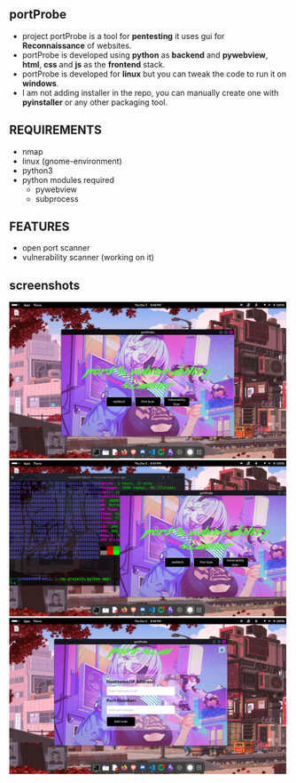 ## portProbe

- project portProbe is a tool for **pentesting** it uses gui for **Reconnaissance** of websites.
- portProbe is developed using **python** as **backend** and **pywebview**, **html**, **css** and **js** as the **frontend** stack.
- portProbe is developed for **linux** but you can tweak the code to run it on **windows**.
- I am not adding installer in the repo, you can manually create one with **pyinstaller** or any other packaging tool.

## REQUIREMENTS

- nmap
- linux (gnome-environment)
- python3
- python modules required
    - pywebview
    - subprocess

## FEATURES

- open port scanner
- vulnerability scanner (working on it)

## screenshots

<img src="screenshots/Screenshot%20from%202024-12-05%2020-48-56.png" alt="screenshot1" width="500"/>
<img src="screenshots/Screenshot%20from%202024-12-05%2020-49-05.png" alt="screenshot2" width="500"/>
<img src="screenshots/Screenshot%20from%202024-12-05%2020-49-14.png" alt="screenshot3" width="500"/>


